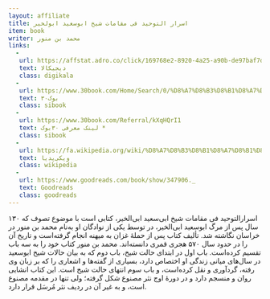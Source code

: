 ```yaml
---
layout: affiliate
title: اسرار التوحید فی مقامات شیخ ابوسعید ابولخیر
item: book
writer: محمد بن منور
links:
  -
   url: https://affstat.adro.co/click/169768e2-8920-4a25-a90b-de97baf7dc48/aHR0cHM6Ly93d3cuZGlnaWthbGEuY29tL3Byb2R1Y3QvZGtwLTIzMTUzOA==
   text: دیجیکالا
   class: digikala
  - 
   url: https://www.30book.com/Home/Search/0/%D8%A7%D8%B3%D8%B1%D8%A7%D8%B1%20%D8%A7%D9%84%D8%AA%D9%88%D8%AD%DB%8C%D8%AF/%D8%A7%D8%B3%D8%B1%D8%A7%D8%B1%20%D8%A7%D9%84%D8%AA%D9%88%D8%AD%DB%8C%D8%AF?sort=1&sortType=1
   text: ۳۰بوک
   class: sibook
  - 
   url: https://www.30book.com/Referral/kXqHQrI1
   text: لینک معرفی ۳۰بوک *
   class: sibook
  -
   url: https://fa.wikipedia.org/wiki/%D8%A7%D8%B3%D8%B1%D8%A7%D8%B1%D8%A7%D9%84%D8%AA%D9%88%D8%AD%DB%8C%D8%AF
   text: ویکی‌پدیا
   class: wikipedia
  -
   url: https://www.goodreads.com/book/show/347906._
   text: Goodreads
   class: goodreads
---
```


اسرارالتوحید فی مقامات شیخ ابی‌سعید ابی‌الخیر، کتابی است با موضوع تصوف که ۱۳۰ سال پس از مرگ ابوسعید ابی‌الخیر، در توسط یکی از نوادگان او به‌نام محمد بن منور در خراسان نگاشته شد. تألیف کتاب پس از حملهٔ غزان به میهنه انجام گرفته‌است و تاریخ آن را در حدود سال ۵۷۰ هجری قمری دانسته‌اند. محمد بن منور کتاب خود را به سه باب تقسیم کرده‌است. باب اول در ابتدای حالت شیخ، باب دوم که به بیان حالات شیخ ابوسعید در سال‌های میانی زندگی او اختصاص دارد، بسیاری از گفته‌ها و اشعاری را که بر زبان وی رفته، گردآوری و نقل کرده‌است، و باب سوم انتهای حالت شیخ است. این کتاب انشایی روان و منسجم دارد و در دورهٔ اوج نثر مصنوع شکل گرفته؛ ولی تنها در مقدمه مصنوع است، و به غیر آن در ردیف نثر مُرسَل قرار دارد.
